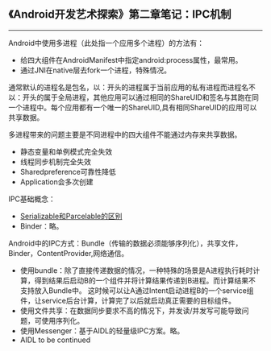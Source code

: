 ## 《Android开发艺术探索》第二章笔记：IPC机制
---

Android中使用多进程（此处指一个应用多个进程）的方法有：
* 给四大组件在AndroidManifest中指定android:process属性，最常用。
* 通过JNI在native层去fork一个进程，特殊情况。

通常默认的进程名是包名，以：开头的进程属于当前应用的私有进程而进程名不以：开头的属于全局进程，其他应用可以通过相同的ShareUID和签名与其跑在同一个进程中。每个应用都有一个唯一的ShareUID,具有相同ShareUID的应用可以共享数据。

多进程带来的问题主要是不同进程中的四大组件不能通过内存来共享数据。
* 静态变量和单例模式完全失效
* 线程同步机制完全失效
* Sharedpreference可靠性降低
* Application会多次创建

IPC基础概念：
* [Serializable和Parcelable的区别](https://github.com/bboylin/MyNotebook/blob/master/part1/Serializable%E5%92%8CParcelable%E7%9A%84%E5%8C%BA%E5%88%AB.md)
* Binder：略。

Android中的IPC方式：Bundle（传输的数据必须能够序列化），共享文件，Binder，ContentProvider,网络通信。
* 使用bundle：除了直接传递数据的情况，一种特殊的场景是A进程执行耗时计算，得到结果后启动B的一个组件并将计算结果传递到B进程。而计算结果不支持放入Bundle中。
这时候可以让A通过Intent启动进程B的一个service组件，让service后台计算，计算完了以后就启动真正需要的目标组件。
* 使用文件共享：在数据同步要求不高的情况下，并发读/并发写可能导致问题，可使用序列化。
* 使用Messenger：基于AIDL的轻量级IPC方案。略。
* AIDL
to be continued